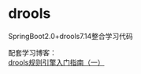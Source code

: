 # drools
SpringBoot2.0+drools7.14整合学习代码

配套学习博客：<br>
[drools规则引擎入门指南（一）](http://zhixiang.org.cn/2018/11/24/rools规则引擎入门指南（一）/)

